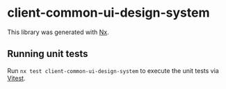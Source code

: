 # client-common-ui-design-system

This library was generated with [Nx](https://nx.dev).

## Running unit tests

Run `nx test client-common-ui-design-system` to execute the unit tests via [Vitest](https://vitest.dev/).
